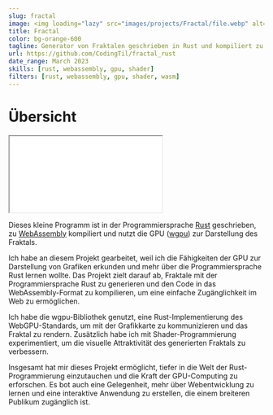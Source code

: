 ```yaml
---
slug: fractal
image: <img loading="lazy" src="images/projects/Fractal/file.webp" alt="Fractal"/>
title: Fractal
color: bg-orange-600
tagline: Generator von Fraktalen geschrieben in Rust und kompiliert zu WebAssembly
url: https://github.com/CodingTil/fractal_rust
date_range: March 2023
skills: [rust, webassembly, gpu, shader]
filters: [rust, webassembly, gpu, shader, wasm]
---
```

# Übersicht
<iframe src="/public/project_code/fractal_rust/index.html" title="Fractal" class="w-full p-2.5 pointer-events-none" style="aspect-ratio: 16 / 9"></iframe>

Dieses kleine Programm ist in der Programmiersprache [Rust](https://www.rust-lang.org/) geschrieben, zu [WebAssembly](https://webassembly.org/) kompiliert und nutzt die GPU ([wgpu](https://wgpu.rs/)) zur Darstellung des Fraktals.

Ich habe an diesem Projekt gearbeitet, weil ich die Fähigkeiten der GPU zur Darstellung von Grafiken erkunden und mehr über die Programmiersprache Rust lernen wollte. Das Projekt zielt darauf ab, Fraktale mit der Programmiersprache Rust zu generieren und den Code in das WebAssembly-Format zu kompilieren, um eine einfache Zugänglichkeit im Web zu ermöglichen.

Ich habe die wgpu-Bibliothek genutzt, eine Rust-Implementierung des WebGPU-Standards, um mit der Grafikkarte zu kommunizieren und das Fraktal zu rendern. Zusätzlich habe ich mit Shader-Programmierung experimentiert, um die visuelle Attraktivität des generierten Fraktals zu verbessern.

Insgesamt hat mir dieses Projekt ermöglicht, tiefer in die Welt der Rust-Programmierung einzutauchen und die Kraft der GPU-Computing zu erforschen. Es bot auch eine Gelegenheit, mehr über Webentwicklung zu lernen und eine interaktive Anwendung zu erstellen, die einem breiteren Publikum zugänglich ist.